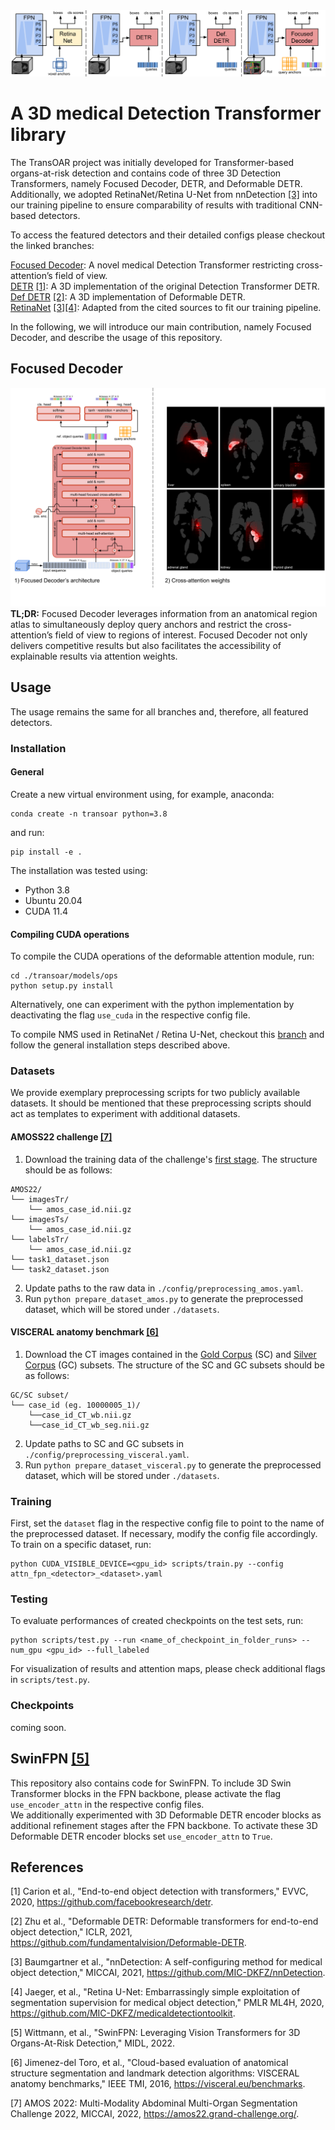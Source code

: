 <img src="docs/detectors.png">

# A 3D medical Detection Transformer library 

The TransOAR project was initially developed for Transformer-based organs-at-risk detection and contains code of three 3D Detection Transformers, namely Focused Decoder, DETR, and Deformable DETR. Additionally, we adopted RetinaNet/Retina U-Net from nnDetection [[3]](#3) into our training pipeline to ensure comparability of results with traditional CNN-based detectors.

To access the featured detectors and their detailed configs please checkout the linked branches:

[Focused Decoder](https://github.com/bwittmann/transoar): A novel medical Detection Transformer restricting cross-attention’s field of view.\
[DETR](https://github.com/bwittmann/transoar/tree/attn-fpn-detr) [[1]](#1): A 3D implementation of the original Detection Transformer DETR.\
[Def DETR](https://github.com/bwittmann/transoar/tree/attn-fpn-def-detr) [[2]](#2): A 3D implementation of Deformable DETR.\
[RetinaNet](https://github.com/bwittmann/transoar/tree/retina-unet) [[3]](#3)[[4]](#4): Adapted from the cited sources to fit our training pipeline.

In the following, we will introduce our main contribution, namely Focused Decoder, and describe the usage of this repository.

## Focused Decoder
<img src="docs/focused_decoder.png">\
**TL;DR:** Focused Decoder leverages information from an anatomical region atlas to simultaneously deploy query anchors and restrict the cross-attention’s field of view to regions of interest. Focused Decoder not only delivers competitive results but also facilitates the accessibility of explainable results via attention weights.

## Usage
The usage remains the same for all branches and, therefore, all featured detectors.

### Installation
#### General
Create a new virtual environment using, for example, anaconda:

    conda create -n transoar python=3.8

and run:

    pip install -e .

The installation was tested using:
- Python 3.8
- Ubuntu 20.04
- CUDA 11.4

#### Compiling CUDA operations
To compile the CUDA operations of the deformable attention module, run:

    cd ./transoar/models/ops
    python setup.py install

Alternatively, one can experiment with the python implementation by deactivating the flag `use_cuda` in the respective config file.

To compile NMS used in RetinaNet / Retina U-Net, checkout this [branch](https://github.com/bwittmann/transoar/tree/retina-unet) and follow the general installation steps described above.


### Datasets
We provide exemplary preprocessing scripts for two publicly available datasets.
It should be mentioned that these preprocessing scripts should act as templates to experiment with additional datasets.

#### AMOSS22 challenge [[7]](#7)
1) Download the training data of the challenge's [first stage](https://amos22.grand-challenge.org/). The structure should be as follows:
```
AMOS22/
└── imagesTr/
    └── amos_case_id.nii.gz
└── imagesTs/
    └── amos_case_id.nii.gz
└── labelsTr/
    └── amos_case_id.nii.gz
└── task1_dataset.json
└── task2_dataset.json
```
2) Update paths to the raw data in `./config/preprocessing_amos.yaml`.
3) Run `python prepare_dataset_amos.py` to generate the preprocessed dataset, which will be stored under `./datasets`.

#### VISCERAL anatomy benchmark [[6]](#6)
1) Download the CT images contained in the [Gold Corpus](https://visceral.eu/benchmarks/anatomy3-open/) (SC) and [Silver Corpus](https://visceral.eu/news/new-article-page-35/) (GC) subsets. The structure of the SC and GC subsets should be as follows:
```
GC/SC subset/
└── case_id (eg. 10000005_1)/
    └──case_id_CT_wb.nii.gz
    └──case_id_CT_wb_seg.nii.gz
```
2) Update paths to SC and GC subsets in `./config/preprocessing_visceral.yaml`.
3) Run `python prepare_dataset_visceral.py` to generate the preprocessed dataset, which will be stored under `./datasets`.

### Training
First, set the `dataset` flag in the respective config file to point to the name of the preprocessed dataset. If necessary, modify the config file accordingly.\
To train on a specific dataset, run:
    
    python CUDA_VISIBLE_DEVICE=<gpu_id> scripts/train.py --config attn_fpn_<detector>_<dataset>.yaml

### Testing
To evaluate performances of created checkpoints on the test sets, run:

    python scripts/test.py --run <name_of_checkpoint_in_folder_runs> --num_gpu <gpu_id> --full_labeled

For visualization of results and attention maps, please check additional flags in `scripts/test.py`.

### Checkpoints
coming soon.

## SwinFPN [[5]](#5)
This repository also contains code for SwinFPN. To include 3D Swin Transformer blocks in the FPN backbone, please activate the flag `use_encoder_attn` in the respective config files.\
We additionally experimented with 3D Deformable DETR encoder blocks as additional refinement stages after the FPN backbone. To activate these 3D Deformable DETR encoder blocks set `use_encoder_attn` to `True`.

## References
<a id="1">[1]</a> 
Carion et al., "End-to-end object detection with transformers," EVVC, 2020, https://github.com/facebookresearch/detr.

<a id="2">[2]</a> 
Zhu et al., "Deformable DETR: Deformable transformers for end-to-end object detection," ICLR, 2021, https://github.com/fundamentalvision/Deformable-DETR.

<a id="3">[3]</a> 
Baumgartner et al., "nnDetection: A self-configuring method for medical object detection," MICCAI, 2021, https://github.com/MIC-DKFZ/nnDetection.

<a id="4">[4]</a> 
Jaeger, et al., "Retina U-Net: Embarrassingly simple exploitation of segmentation supervision for medical object detection," PMLR ML4H, 2020, https://github.com/MIC-DKFZ/medicaldetectiontoolkit.

<a id="5">[5]</a> 
Wittmann, et al., "SwinFPN: Leveraging Vision Transformers for 3D Organs-At-Risk Detection," MIDL, 2022.

<a id="6">[6]</a> 
Jimenez-del Toro, et al., "Cloud-based evaluation of anatomical structure segmentation and landmark detection algorithms: VISCERAL anatomy benchmarks," IEEE TMI, 2016, https://visceral.eu/benchmarks.

<a id="7">[7]</a> 
AMOS 2022: Multi-Modality Abdominal Multi-Organ Segmentation Challenge 2022, MICCAI, 2022, https://amos22.grand-challenge.org/.



